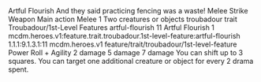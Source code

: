 <ability>
  <name>Artful Flourish</name>
  <flavor>And they said practicing fencing was a waste!</flavor>
  <keywords>
    <keyword>Melee</keyword>
    <keyword>Strike</keyword>
    <keyword>Weapon</keyword>
  </keywords>
  <type>Main action</type>
  <distance>Melee 1</distance>
  <target>Two creatures or objects</target>
  <metadata>
    <class>troubadour</class>
    <feature_type>trait</feature_type>
    <file_dpath>Troubadour/1st-Level Features</file_dpath>
    <item_id>artful-flourish</item_id>
    <item_index>11</item_index>
    <item_name>Artful Flourish</item_name>
    <level>1</level>
    <scc>mcdm.heroes.v1:feature.trait.troubadour.1st-level-feature:artful-flourish</scc>
    <scdc>1.1.1:9.1.3.1:11</scdc>
    <source>mcdm.heroes.v1</source>
    <type>feature/trait/troubadour/1st-level-feature</type>
  </metadata>
  <effects>
    <effect type="roll">
      <roll>Power Roll + Agility</roll>
      <t1>2 damage</t1>
      <t2>5 damage</t2>
      <t3>7 damage</t3>
    </effect>
    <effect type="mundane">You can shift up to 3 squares.</effect>
    <effect type="mundane" cost="Spend 2+ Drama">You can target one additional creature or object for every 2 drama spent.</effect>
  </effects>
</ability>
